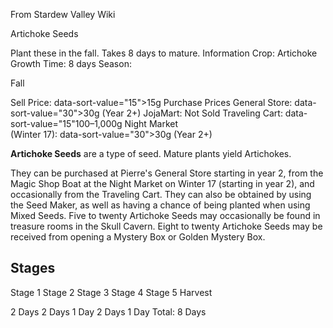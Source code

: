 From Stardew Valley Wiki

Artichoke Seeds

Plant these in the fall. Takes 8 days to mature. Information Crop: Artichoke Growth Time: 8 days Season:

Fall

Sell Price: data-sort-value="15"&gt;15g Purchase Prices General Store: data-sort-value="30"&gt;30g (Year 2+) JojaMart: Not Sold Traveling Cart: data-sort-value="15"100–1,000g Night Market  
(Winter 17): data-sort-value="30"&gt;30g (Year 2+)

**Artichoke Seeds** are a type of seed. Mature plants yield Artichokes.

They can be purchased at Pierre's General Store starting in year 2, from the Magic Shop Boat at the Night Market on Winter 17 (starting in year 2), and occasionally from the Traveling Cart. They can also be obtained by using the Seed Maker, as well as having a chance of being planted when using Mixed Seeds. Five to twenty Artichoke Seeds may occasionally be found in treasure rooms in the Skull Cavern. Eight to twenty Artichoke Seeds may be received from opening a Mystery Box or Golden Mystery Box.

## Stages

Stage 1 Stage 2 Stage 3 Stage 4 Stage 5 Harvest

2 Days 2 Days 1 Day 2 Days 1 Day Total: 8 Days